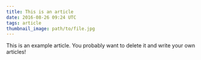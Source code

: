 ```yaml
---
title: This is an article
date: 2016-08-26 09:24 UTC
tags: article
thumbnail_image: path/to/file.jpg
---
```

This is an example article. You probably want to delete it and write your own articles!
